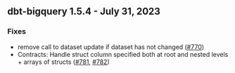 ## dbt-bigquery 1.5.4 - July 31, 2023

### Fixes

- remove call to dataset update if dataset has not changed ([#770](https://github.com/dbt-labs/dbt-bigquery/issues/770))
- Contracts: Handle struct column specified both at root and nested levels + arrays of structs ([#781](https://github.com/dbt-labs/dbt-bigquery/issues/781), [#782](https://github.com/dbt-labs/dbt-bigquery/issues/782))
